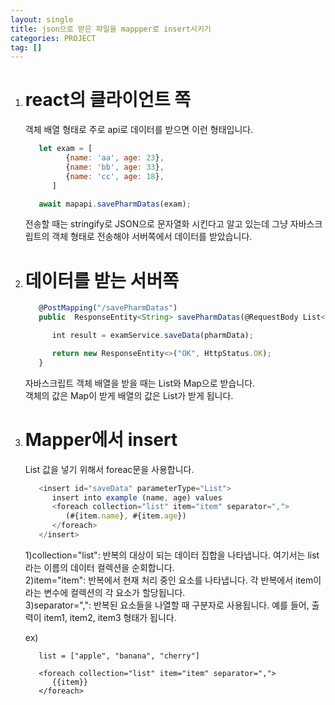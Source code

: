 ```yaml
---
layout: single
title: json으로 받은 파일을 mappper로 insert시키기
categories: PROJECT
tag: []
---
```


1. # react의 클라이언트 쪽

   객체 배열 형태로 주로 api로 데이터를 받으면 이런 형태입니다.   

   ```javascript
      let exam = [
            {name: 'aa', age: 23},
            {name: 'bb', age: 33},
            {name: 'cc', age: 18},
         ]

      await mapapi.savePharmDatas(exam); 
   ```
   전송할 때는 stringify로 JSON으로 문자열화 시킨다고 알고 있는데 그냥 자바스크립트의 객체 형태로 전송해야 서버쪽에서 데이터를 받았습니다.   

1. # 데이터를 받는 서버쪽
   ```javascript
      @PostMapping("/savePharmDatas")
      public  ResponseEntity<String> savePharmDatas(@RequestBody List<Map<String,Object>> pharmData) {

         int result = examService.saveData(pharmData);

         return new ResponseEntity<>("OK", HttpStatus.OK);
      }
   ```   
   자바스크립트 객체 배열을 받을 때는 List와 Map으로 받습니다.   
   객체의 값은 Map이 받게 배열의 값은 List가 받게 됩니다.

1. # Mapper에서 insert

   List 값을 넣기 위해서 foreac문을 사용합니다.   

   ```javascript
      <insert id="saveData" parameterType="List">
         insert into example (name, age) values 
         <foreach collection="list" item="item" separator=",">
            (#{item.name}, #{item.age})
         </foreach>
      </insert>
   ```   
   1)collection="list": 반복의 대상이 되는 데이터 집합을 나타냅니다. 여기서는 list라는 이름의 데이터 컬렉션을 순회합니다.   
   2)item="item": 반복에서 현재 처리 중인 요소를 나타냅니다. 각 반복에서 item이라는 변수에 컬렉션의 각 요소가 할당됩니다.   
   3)separator=",": 반복된 요소들을 나열할 때 구분자로 사용됩니다. 예를 들어, 출력이 item1, item2, item3 형태가 됩니다.   

   ex)   
   ```
      list = ["apple", "banana", "cherry"]

      <foreach collection="list" item="item" separator=",">
         {{item}}
      </foreach>
   ```
